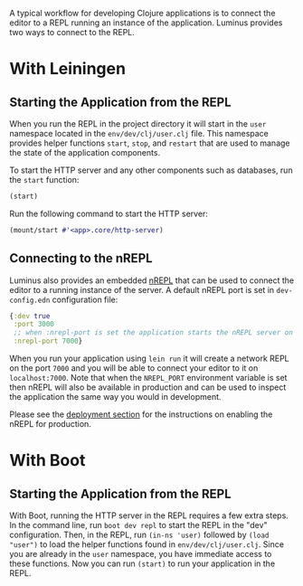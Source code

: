 A typical workflow for developing Clojure applications is to connect the editor to a REPL running an instance
of the application. Luminus provides two ways to connect to the REPL.

# With Leiningen

## Starting the Application from the REPL

When you run the REPL in the project directory it will start in the `user` namespace located in the `env/dev/clj/user.clj` file. This namespace provides helper functions `start`, `stop`, and `restart` that are used to manage the state of the application components.

To start the HTTP server and any other components such as databases, run the `start` function:

```clojure
(start)
```

Run the following command to start the HTTP server:

```clojure
(mount/start #'<app>.core/http-server)
```

## Connecting to the nREPL

Luminus also provides an embedded [nREPL](https://github.com/clojure/tools.nrepl) that can be used to connect
the editor to a running instance of the server. A default nREPL port is set in `dev-config.edn` configuration file:

```clojure
{:dev true
 :port 3000
 ;; when :nrepl-port is set the application starts the nREPL server on load
 :nrepl-port 7000}
```

When you run your application using `lein run` it will create a network REPL on the port `7000` and you will be
able to connect your editor to it on `localhost:7000`. Note that when the `NREPL_PORT` environment variable is
set then nREPL will also be available in production and can be used to inspect the application the same way you would in development.

Please see the [deployment section](/docs/deployment.html#enabling_nrepl) for the instructions on enabling the nREPL for production.

# With Boot

## Starting the Application from the REPL

With Boot, running the HTTP server in the REPL requires a few extra steps. In the command line, run `boot dev repl` to start the REPL in the "dev" configuration. Then, in the REPL, run `(in-ns 'user)` followed by `(load "user")` to load the helper functions found in `env/dev/clj/user.clj`. Since you are already in the `user` namespace, you have immediate access to these functions. Now you can run `(start)` to run your application in the REPL.
